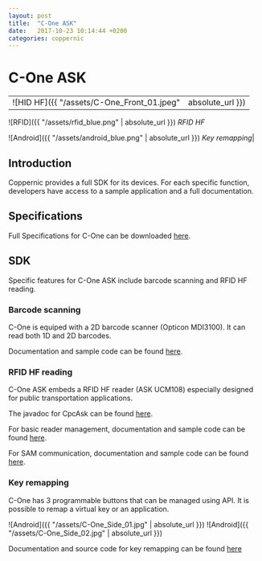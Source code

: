 ```yaml
---
layout: post
title:  "C-One ASK"
date:   2017-10-23 10:14:44 +0200
categories: coppernic
---
```


C-One ASK
=========
|||
|---|---|
|![HID HF]({{ "/assets/C-One_Front_01.jpeg" | absolute_url }})|![Barcode]({{ "/assets/barcode_blue.png" | absolute_url }}) *Barcode scanning*

![RFID]({{ "/assets/rfid_blue.png" | absolute_url }})  *RFID HF*

![Android]({{ "/assets/android_blue.png" | absolute_url }}) *Key remapping*|

Introduction
------------

Coppernic provides a full SDK for its devices. For each specific function, developers have access to a sample application and a full documentation.

Specifications
--------------

Full Specifications for C-One can be downloaded [here](https://www.coppernic.fr/wp-content/uploads/Documentation/C-one/specification-c-one-fr.pdf).

SDK
---

Specific features for C-One ASK include barcode scanning and RFID HF reading.


### Barcode scanning

C-One is equiped with a 2D barcode scanner (Opticon MDI3100). It can read both 1D and 2D barcodes.

Documentation and sample code can be found [here](https://github.com/Coppernic/ScanSample).

 
### RFID HF reading

C-One ASK embeds a RFID HF reader (ASK UCM108) especially designed for public transportation applications.

The javadoc for CpcAsk can be found [here](https://github.com/Coppernic/coppernic.github.io/raw/master/assets/CpcAsk-3.0.0-javadoc.jar).

For basic reader management, documentation and sample code can be found [here](https://github.com/Coppernic/AskSample).

For SAM communication, documentation and sample code can be found [here](https://github.com/Coppernic/AskSamSample).


### Key remapping

C-One has 3 programmable buttons that can be managed using API. It is possible to remap a virtual key or an application.

![Android]({{ "/assets/C-One_Side_01.jpg" | absolute_url }}) ![Android]({{ "/assets/C-One_Side_02.jpg" | absolute_url }})

Documentation and source code for key remapping can be found [here](https://github.com/Coppernic/KeyRemappingSample)

